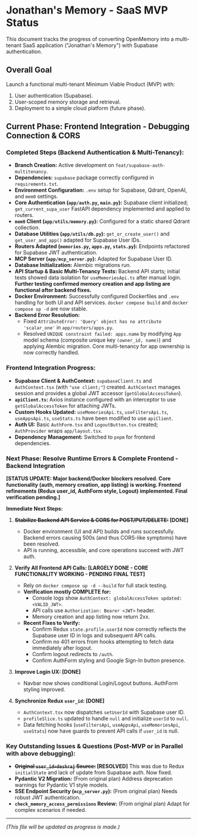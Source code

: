 # Jonathan's Memory - SaaS MVP Status

This document tracks the progress of converting OpenMemory into a multi-tenant SaaS application ("Jonathan's Memory") with Supabase authentication.

## Overall Goal
Launch a functional multi-tenant Minimum Viable Product (MVP) with:
1.  User authentication (Supabase).
2.  User-scoped memory storage and retrieval.
3.  Deployment to a simple cloud platform (future phase).

## Current Phase: Frontend Integration - Debugging Connection & CORS

### Completed Steps (Backend Authentication & Multi-Tenancy):
*   **Branch Creation:** Active development on `feat/supabase-auth-multitenancy`.
*   **Dependencies:** `supabase` package correctly configured in `requirements.txt`.
*   **Environment Configuration:** `.env` setup for Supabase, Qdrant, OpenAI, and `mem0` settings.
*   **Core Authentication (`app/auth.py`, `main.py`):** Supabase client initialized; `get_current_supa_user` FastAPI dependency implemented and applied to routers.
*   **`mem0` Client (`app/utils/memory.py`):** Configured for a static shared Qdrant collection.
*   **Database Utilities (`app/utils/db.py`):** `get_or_create_user()` and `get_user_and_app()` adapted for Supabase User IDs.
*   **Routers Adapted (`memories.py`, `apps.py`, `stats.py`):** Endpoints refactored for Supabase JWT authentication.
*   **MCP Server (`app/mcp_server.py`):** Adapted for Supabase User ID.
*   **Database Initialization:** Alembic migrations run.
*   **API Startup & Basic Multi-Tenancy Tests:** Backend API starts; initial tests showed data isolation for `useMemoriesApi.ts` after manual login. **Further testing confirmed memory creation and app listing are functional after backend fixes.**
*   **Docker Environment:** Successfully configured Dockerfiles and `.env` handling for both UI and API services. `docker compose build` and `docker compose up -d` are now stable.
*   **Backend Error Resolution:**
    *   Fixed `AttributeError: 'Query' object has no attribute 'scalar_one'` in `app/routers/apps.py`.
    *   Resolved `UNIQUE constraint failed: apps.name` by modifying `App` model schema (composite unique key `(owner_id, name)`) and applying Alembic migration. Core multi-tenancy for app ownership is now correctly handled.

### Frontend Integration Progress:
*   **Supabase Client & AuthContext:** `supabaseClient.ts` and `AuthContext.tsx` (with `"use client;"`) created. `AuthContext` manages session and provides a global JWT accessor (`getGlobalAccessToken`).
*   **`apiClient.ts`:** Axios instance configured with an interceptor to use `getGlobalAccessToken` for attaching JWTs.
*   **Custom Hooks Updated:** `useMemoriesApi.ts`, `useFiltersApi.ts`, `useAppsApi.ts`, `useStats.ts` have been modified to use `apiClient`.
*   **Auth UI:** Basic `AuthForm.tsx` and `LogoutButton.tsx` created; `AuthProvider` wraps `app/layout.tsx`.
*   **Dependency Management:** Switched to `pnpm` for frontend dependencies.

### Next Phase: Resolve Runtime Errors & Complete Frontend - Backend Integration

**[STATUS UPDATE: Major backend/Docker blockers resolved. Core functionality (auth, memory creation, app listing) is working. Frontend refinements (Redux user_id, AuthForm style, Logout) implemented. Final verification pending.]**

**Immediate Next Steps:**

1.  **~~Stabilize Backend API Service & CORS for POST/PUT/DELETE:~~ [DONE]**
    *   Docker environment (UI and API) builds and runs successfully. Backend errors causing 500s (and thus CORS-like symptoms) have been resolved.
    *   API is running, accessible, and core operations succeed with JWT auth.

2.  **Verify All Frontend API Calls: [LARGELY DONE - CORE FUNCTIONALITY WORKING - PENDING FINAL TEST]**
    *   Rely on `docker compose up -d --build` for full stack testing.
    *   **Verification mostly COMPLETE for:**
        *   Console logs show `AuthContext: globalAccessToken updated: <VALID_JWT>`.
        *   API calls use `Authorization: Bearer <JWT>` header.
        *   Memory creation and app listing now return 2xx.
    *   **Recent Fixes to Verify:**
        *   Confirm Redux `state.profile.userId` now correctly reflects the Supabase user ID in logs and subsequent API calls.
        *   Confirm no 401 errors from hooks attempting to fetch data immediately after logout.
        *   Confirm logout redirects to `/auth`.
        *   Confirm AuthForm styling and Google Sign-In button presence.

3.  **Improve Login UX: [DONE]**
    *   Navbar now shows conditional Login/Logout buttons. AuthForm styling improved.

4.  **Synchronize Redux `user_id`: [DONE]**
    *   `AuthContext.tsx` now dispatches `setUserId` with Supabase user ID.
    *   `profileSlice.ts` updated to handle `null` and initialize `userId` to `null`.
    *   Data fetching hooks (`useFiltersApi`, `useAppsApi`, `useMemoriesApi`, `useStats`) now have guards to prevent API calls if `user_id` is null.

### Key Outstanding Issues & Questions (Post-MVP or in Parallel with above debugging):
*   **~~Original `user_id=deshraj` Source:~~ [RESOLVED]** This was due to Redux `initialState` and lack of update from Supabase auth. Now fixed.
*   **Pydantic V2 Migration:** (From original plan) Address deprecation warnings for Pydantic V1 style models.
*   **SSE Endpoint Security (`mcp_server.py`):** (From original plan) Needs robust JWT authentication.
*   **`check_memory_access_permissions` Review:** (From original plan) Adapt for complex scenarios if needed.

---
*(This file will be updated as progress is made.)* 